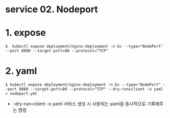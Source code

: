 # service 02. Nodeport 
# 1. expose 
```
$  kubectl expose deployment/nginx-deployment -n bc --type="NodePort" --port 8080 --target-port=80 --protocol="TCP"
```
# 2. yaml 
```
$ kubectl expose deployment/nginx-deployment -n bc --type="NodePort" --port 8080 --target-port=80 --protocol="TCP" --dry-run=client -o yaml > nodeport.yml
```
* -dry-run=client -o yaml 서비스 생성 시 사용되는 yaml을 동시적으로 기록해주는 명령

